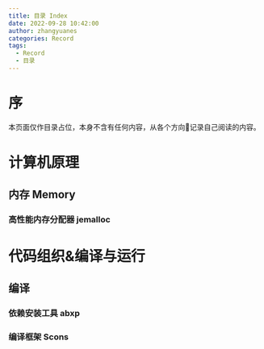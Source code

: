 ```yaml
---
title: 目录 Index
date: 2022-09-28 10:42:00
author: zhangyuanes
categories: Record
tags:
  - Record
  - 目录
---
```


# 序

本页面仅作目录占位，本身不含有任何内容，从各个方向📝记录自己阅读的内容。

# 计算机原理

## 内存 Memory

### 高性能内存分配器 jemalloc

# 代码组织&编译与运行

## 编译

### 依赖安装工具 abxp

### 编译框架 Scons

